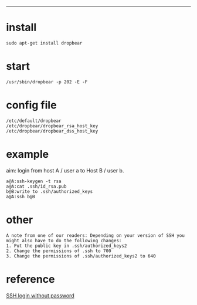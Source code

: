 ---
# install
`sudo apt-get install dropbear`

# start
`/usr/sbin/dropbear -p 202 -E -F`

# config file
```
/etc/default/dropbear
/etc/dropbear/dropbear_rsa_host_key
/etc/dropbear/dropbear_dss_host_key
```

# example
aim: login from host A / user a to Host B / user b.
```
a@A:ssh-keygen -t rsa
a@A:cat .ssh/id_rsa.pub
b@B:write to .ssh/authorized_keys
a@A:ssh b@B
```

# other
```
A note from one of our readers: Depending on your version of SSH you might also have to do the following changes:
1. Put the public key in .ssh/authorized_keys2
2. Change the permissions of .ssh to 700
3. Change the permissions of .ssh/authorized_keys2 to 640
```

# reference
[SSH login without password][]

[SSH login without password]: http://linuxproblem.org/art_9.html
